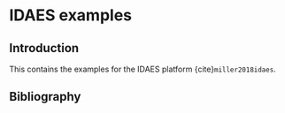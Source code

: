 # IDAES examples

## Introduction

This contains the examples for the IDAES platform {cite}`miller2018idaes`.

## Bibliography

```{bibliography}
```